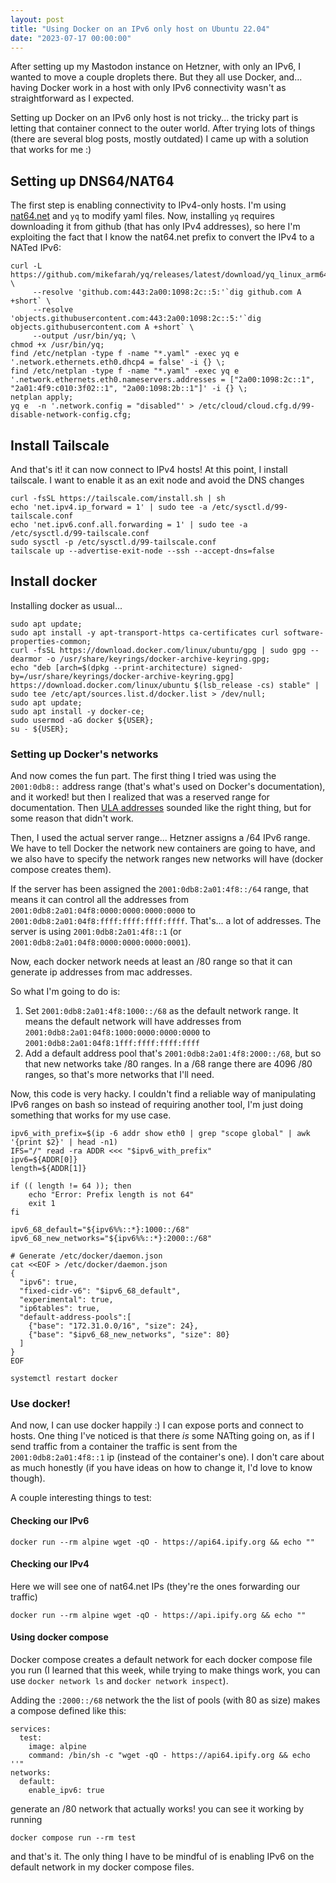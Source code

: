```yaml
---
layout: post
title: "Using Docker on an IPv6 only host on Ubuntu 22.04"
date: "2023-07-17 00:00:00"
---
```


After setting up my Mastodon instance on Hetzner, with only an IPv6, I wanted to move a couple droplets there. But they all use Docker, and... having Docker work in a host with only IPv6 connectivity wasn't as straightforward as I expected.

<!--more-->

Setting up Docker on an IPv6 only host is not tricky... the tricky part is letting that container connect to the outer world. After trying lots of things (there are several blog posts, mostly outdated) I came up with a solution that works for me :)

## Setting up DNS64/NAT64

The first step is enabling connectivity to IPv4-only hosts. I'm using [nat64.net](https://nat64.net/) and `yq` to modify yaml files. Now, installing `yq` requires downloading it from github (that has only IPv4 addresses), so here I'm exploiting the fact that I know the nat64.net prefix to convert the IPv4 to a NATed IPv6:

```
curl -L https://github.com/mikefarah/yq/releases/latest/download/yq_linux_arm64 \
     --resolve 'github.com:443:2a00:1098:2c::5:'`dig github.com A +short` \
     --resolve 'objects.githubusercontent.com:443:2a00:1098:2c::5:'`dig objects.githubusercontent.com A +short` \
     --output /usr/bin/yq; \
chmod +x /usr/bin/yq;
find /etc/netplan -type f -name "*.yaml" -exec yq e '.network.ethernets.eth0.dhcp4 = false' -i {} \;
find /etc/netplan -type f -name "*.yaml" -exec yq e '.network.ethernets.eth0.nameservers.addresses = ["2a00:1098:2c::1", "2a01:4f9:c010:3f02::1", "2a00:1098:2b::1"]' -i {} \;
netplan apply;
yq e  -n '.network.config = "disabled"' > /etc/cloud/cloud.cfg.d/99-disable-network-config.cfg;
```

## Install Tailscale

And that's it! it can now connect to IPv4 hosts! At this point, I install tailscale. I want to enable it as an exit node and avoid the DNS changes

```
curl -fsSL https://tailscale.com/install.sh | sh
echo 'net.ipv4.ip_forward = 1' | sudo tee -a /etc/sysctl.d/99-tailscale.conf
echo 'net.ipv6.conf.all.forwarding = 1' | sudo tee -a /etc/sysctl.d/99-tailscale.conf
sudo sysctl -p /etc/sysctl.d/99-tailscale.conf
tailscale up --advertise-exit-node --ssh --accept-dns=false
```

## Install docker

Installing docker as usual...

```
sudo apt update;
sudo apt install -y apt-transport-https ca-certificates curl software-properties-common;
curl -fsSL https://download.docker.com/linux/ubuntu/gpg | sudo gpg --dearmor -o /usr/share/keyrings/docker-archive-keyring.gpg;
echo "deb [arch=$(dpkg --print-architecture) signed-by=/usr/share/keyrings/docker-archive-keyring.gpg] https://download.docker.com/linux/ubuntu $(lsb_release -cs) stable" | sudo tee /etc/apt/sources.list.d/docker.list > /dev/null;
sudo apt update;
sudo apt install -y docker-ce;
sudo usermod -aG docker ${USER};
su - ${USER};
```

### Setting up Docker's networks

And now comes the fun part. The first thing I tried was using the `2001:0db8::` address range (that's what's used on Docker's documentation), and it worked! but then I realized that was a reserved range for documentation. Then [ULA addresses](https://en.wikipedia.org/wiki/Unique_local_address) sounded like the right thing, but for some reason that didn't work.

Then, I used the actual server range... Hetzner assigns a /64 IPv6 range. We have to tell Docker the network new containers are going to have, and we also have to specify the network ranges new networks will have (docker compose creates them).

If the server has been assigned the `2001:0db8:2a01:4f8::/64` range, that means it can control all the addresses from `2001:0db8:2a01:04f8:0000:0000:0000:0000` to `2001:0db8:2a01:04f8:ffff:ffff:ffff:ffff`. That's... a lot of addresses. The server is using `2001:0db8:2a01:4f8::1` (or `2001:0db8:2a01:04f8:0000:0000:0000:0001`).

Now, each docker network needs at least an /80 range so that it can generate ip addresses from mac addresses.

So what I'm going to do is:

1. Set `2001:0db8:2a01:4f8:1000::/68` as the default network range. It means the default network will have addresses from `2001:0db8:2a01:04f8:1000:0000:0000:0000` to `2001:0db8:2a01:04f8:1fff:ffff:ffff:ffff`
2. Add a default address pool that's `2001:0db8:2a01:4f8:2000::/68`, but so that new networks take /80 ranges. In a /68 range there are 4096 /80 ranges, so that's more networks that I'll need.

Now, this code is very hacky. I couldn't find a reliable way of manipulating IPv6 ranges on bash so instead of requiring another tool, I'm just doing something that works for my use case.

```
ipv6_with_prefix=$(ip -6 addr show eth0 | grep "scope global" | awk '{print $2}' | head -n1)
IFS="/" read -ra ADDR <<< "$ipv6_with_prefix"
ipv6=${ADDR[0]}
length=${ADDR[1]}

if (( length != 64 )); then
    echo "Error: Prefix length is not 64"
    exit 1
fi

ipv6_68_default="${ipv6%%::*}:1000::/68"
ipv6_68_new_networks="${ipv6%%::*}:2000::/68"

# Generate /etc/docker/daemon.json
cat <<EOF > /etc/docker/daemon.json
{
  "ipv6": true,
  "fixed-cidr-v6": "$ipv6_68_default",
  "experimental": true,
  "ip6tables": true,
  "default-address-pools":[
    {"base": "172.31.0.0/16", "size": 24},
    {"base": "$ipv6_68_new_networks", "size": 80}
  ]
}
EOF

systemctl restart docker
```

### Use docker!

And now, I can use docker happily :) I can expose ports and connect to hosts. One thing I've noticed is that there _is_ some NATting going on, as if I send traffic from a container the traffic is sent from the `2001:0db8:2a01:4f8::1` ip (instead of the container's one). I don't care about as much honestly (if you have ideas on how to change it, I'd love to know though).

A couple interesting things to test:

#### Checking our IPv6
```
docker run --rm alpine wget -qO - https://api64.ipify.org && echo ""
```

#### Checking our IPv4

Here we will see one of nat64.net IPs (they're the ones forwarding our traffic)
```
docker run --rm alpine wget -qO - https://api.ipify.org && echo ""
```

#### Using docker compose

Docker compose creates a default network for each docker compose file you run (I learned that this week, while trying to make things work, you can use `docker network ls` and `docker network inspect`).

Adding the `:2000::/68` network the the list of pools (with 80 as size) makes a compose defined like this:

```
services:
  test:
    image: alpine
    command: /bin/sh -c "wget -qO - https://api64.ipify.org && echo ''"
networks:
  default:
    enable_ipv6: true
```

generate an /80 network that actually works! you can see it working by running

```
docker compose run --rm test
```

and that's it. The only thing I have to be mindful of is enabling IPv6 on the default network in my docker compose files.
